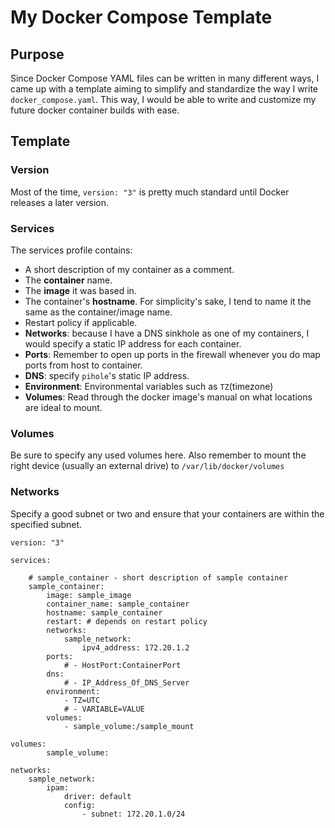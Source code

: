 # My Docker Compose Template
## Purpose
Since Docker Compose YAML files can be written in many different ways, I came up with a template aiming to simplify and standardize the way I write `docker_compose.yaml`. This way, I would be able to write and customize my future docker container builds with ease.
## Template
### Version
Most of the time, `version: "3"` is pretty much standard until Docker releases a later version.
### Services
The services profile contains:
* A short description of my container as a comment.
* The **container** name.
* The **image** it was based in.
* The container's **hostname**. For simplicity's sake, I tend to name it the same as the container/image name.
* Restart policy if applicable.
* **Networks**: because I have a DNS sinkhole as one of my containers, I would specify a static IP address for each container.
* **Ports**: Remember to open up ports in the firewall whenever you do map ports from host to container.
* **DNS**: specify `pihole`'s static IP address.
* **Environment**:  Environmental variables such as `TZ`(timezone)
* **Volumes**: Read through the docker image's manual on what locations are ideal to mount.
### Volumes
Be sure to specify any used volumes here. Also remember to mount the right device (usually an external drive) to `/var/lib/docker/volumes`
### Networks
Specify a good subnet or two and ensure that your containers are within the specified subnet.

```
version: "3"

services:
	
	# sample_container - short description of sample container
	sample_container:
		image: sample_image
		container_name: sample_container
		hostname: sample_container
		restart: # depends on restart policy
		networks:
			sample_network:
				ipv4_address: 172.20.1.2
		ports:
			# - HostPort:ContainerPort
		dns:
			# - IP_Address_Of_DNS_Server
		environment:
			- TZ=UTC
			# - VARIABLE=VALUE
		volumes:
			- sample_volume:/sample_mount
	
volumes:
		sample_volume:

networks:
	sample_network:
		ipam:
			driver: default
			config:
				- subnet: 172.20.1.0/24
```

